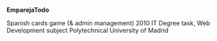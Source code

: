 **EmparejaTodo**

Spanish cards game (& admin management)
2010 IT Degree task, Web Development subject
Polytechnical University of Madrid
